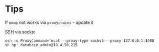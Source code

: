 # Tips

If `nmap` not works via `proxychains` - update it

SSH via socks:

```
ssh -o ProxyCommand='ncat --proxy-type socks5 --proxy 127.0.0.1:1080 %h %p' database_admin@10.4.50.215
```
